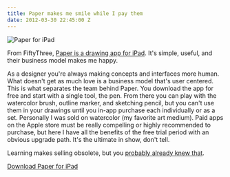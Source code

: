 ```yaml
---
title: Paper makes me smile while I pay them
date: 2012-03-30 22:45:00 Z
---
```


![Paper for iPad](https://f.cl.ly/items/1w2H31173o471R3m2E0o/mza_6693426418653452101.jpeg)

From FiftyThree, [Paper is a drawing app for iPad](https://fiftythree.com/paper). It's simple, useful, and their business model makes me happy.

As a designer you're always making concepts and interfaces more human. What doesn't get as much love is a business model that's user centered. This is what separates the team behind Paper. You download the app for free and start with a single tool, the pen. From there you can play with the watercolor brush, outline marker, and sketching pencil, but you can't use them in your drawings until you in-app purchase each individually or as a set. Personally I was sold on watercolor (my favorite art medium). Paid apps on the Apple store must be really compelling or highly recommended to purchase, but here I have all the benefits of the free trial period with an obvious upgrade path. It's the ultimate in show, don't tell.

Learning makes selling obsolete, but you [probably already knew that](https://headrush.typepad.com/).

[Download Paper for iPad](https://itunes.apple.com/us/app/paper-by-fiftythree/id506003812)
